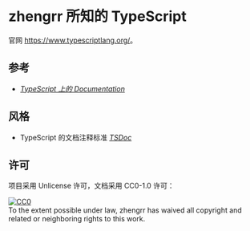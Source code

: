 # zhengrr 所知的 TypeScript

官网 <https://www.typescriptlang.org/>。

## 参考

*   [*TypeScript 上的 Documentation*](https://typescriptlang.org/docs/home.html)

## 风格

*   TypeScript 的文档注释标准 [*TSDoc*](https://github.com/Microsoft/tsdoc)

## 许可

项目采用 Unlicense 许可，文档采用 CC0-1.0 许可：

<p xmlns:dct="https://purl.org/dc/terms/">
  <a rel="license"
     href="https://creativecommons.org/publicdomain/zero/1.0/">
    <img src="https://licensebuttons.net/p/zero/1.0/88x31.png" style="border-style: none;" alt="CC0" />
  </a>
  <br />
  To the extent possible under law,
  <span resource="[_:publisher]" rel="dct:publisher">
    <span property="dct:title">zhengrr</span></span>
  has waived all copyright and related or neighboring rights to this work.
</p>

